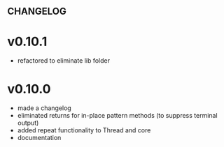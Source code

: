 ## CHANGELOG

# v0.10.1
- refactored to eliminate lib folder

# v0.10.0
- made a changelog
- eliminated returns for in-place pattern methods (to suppress terminal output)
- added repeat functionality to Thread and core
- documentation